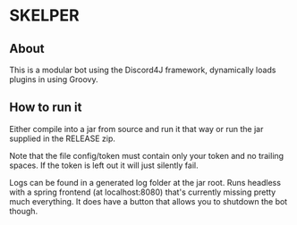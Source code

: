 # SKELPER

## About

This is a modular bot using the Discord4J framework, dynamically loads plugins in using Groovy. 

## How to run it

Either compile into a jar from source and run it that way or run the jar supplied in the RELEASE zip.

Note that the file config/token must contain only your token and no trailing spaces. If the token is left out it will just silently fail.

Logs can be found in a generated log folder at the jar root. Runs headless with a spring frontend (at localhost:8080) that's currently missing pretty much everything. It does have a button that allows you to shutdown the bot though.

